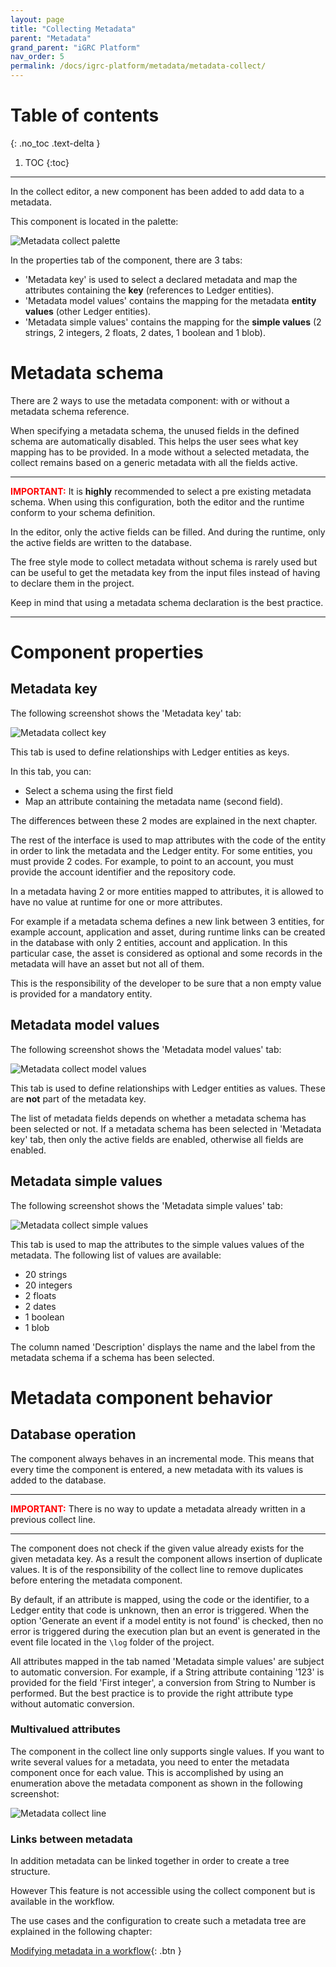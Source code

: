 ```yaml
---
layout: page
title: "Collecting Metadata"
parent: "Metadata"
grand_parent: "iGRC Platform"
nav_order: 5
permalink: /docs/igrc-platform/metadata/metadata-collect/
---
```


# Table of contents
{: .no_toc .text-delta }

1. TOC
{:toc}
---

In the collect editor, a new component has been added to add data to a metadata. 

This component is located in the palette:

![Metadata collect palette](igrc-platform/metadata/images/metadata_collect_palette.png "Metadata collect palette")

In the properties tab of the component, there are 3 tabs:
- 'Metadata key' is used to select a declared metadata and map the attributes containing the **key** (references to Ledger entities).
- 'Metadata model values' contains the mapping for the metadata **entity values** (other Ledger entities).
- 'Metadata simple values' contains the mapping for the **simple values** (2 strings, 2 integers, 2 floats, 2 dates, 1 boolean and 1 blob).

# Metadata schema

There are 2 ways to use the metadata component: with or without a metadata schema reference.

When specifying a metadata schema, the unused fields in the defined schema are automatically disabled. This helps the user sees what key mapping has to be provided.
In a mode without a selected metadata, the collect remains based on a generic metadata with all the fields active.

---

<span style="color:red">**IMPORTANT:**</span> It is **highly** recommended to select a pre existing metadata schema. When using this configuration, both the editor and the runtime conform to your schema definition.

In the editor, only the active fields can be filled. And during the runtime, only the active fields are written to the database.

The free style mode to collect metadata without schema is rarely used but can be useful to get the metadata key from the input files instead of having to declare them in the project.

Keep in mind that using a metadata schema declaration is the best practice.

---

# Component properties

## Metadata key

The following screenshot shows the 'Metadata key' tab:

![Metadata collect key](igrc-platform/metadata/images/metadata_collect_key.png "Metadata collect key")

This tab is used to define relationships with Ledger entities as keys.

In this tab, you can:
- Select a schema using the first field
- Map an attribute containing the metadata name (second field).

The differences between these 2 modes are explained in the next chapter.

The rest of the interface is used to map attributes with the code of the entity in order to link the metadata and the Ledger entity.
For some entities, you must provide 2 codes. For example, to point to an account, you must provide the account identifier and the repository code.

In a metadata having 2 or more entities mapped to attributes, it is allowed to have no value at runtime for one or more attributes.

For example if a metadata schema defines a new link between 3 entities, for example account, application and asset, during runtime links can be created in the database with only 2 entities, account and application.
In this particular case, the asset is considered as optional and some records in the metadata will have an asset but not all of them.

This is the responsibility of the developer to be sure that a non empty value is provided for a mandatory entity.

## Metadata model values

The following screenshot shows the 'Metadata model values' tab:

![Metadata collect model values](igrc-platform/metadata/images/metadata_collect_model_values.png "Metadata collect model values")

This tab is used to define relationships with Ledger entities as values. These are **not** part of the metadata key.

The list of metadata fields depends on whether a metadata schema has been selected or not.
If a metadata schema has been selected in 'Metadata key' tab, then only the active fields are enabled, otherwise all fields are enabled.

## Metadata simple values

The following screenshot shows the 'Metadata simple values' tab:

![Metadata collect simple values](igrc-platform/metadata/images/metadata_collect_simple_values.png "Metadata collect simple values")

This tab is used to map the attributes to the simple values values of the metadata. The following list of values are available:

- 20 strings
- 20 integers
- 2 floats
- 2 dates
- 1 boolean
- 1 blob

The column named 'Description' displays the name and the label from the metadata schema if a schema has been selected.

# Metadata component behavior

## Database operation

The component always behaves in an incremental mode.
This means that every time the component is entered, a new metadata with its values is added to the database.

---

<span style="color:red">**IMPORTANT:**</span> There is no way to update a metadata already written in a previous collect line.

---

The component does not check if the given value already exists for the given metadata key.
As a result the component allows insertion of duplicate values. It is of the responsibility of the collect line to remove duplicates before entering the metadata component.

By default, if an attribute is mapped, using the code or the identifier, to a Ledger entity that code is unknown, then an error is triggered.
When the option 'Generate an event if a model entity is not found' is checked, then no error is triggered during the execution plan but an event is generated in the event file located in the `\log` folder of the project.

All attributes mapped in the tab named 'Metadata simple values' are subject to automatic conversion.
For example, if a String attribute containing '123' is provided for the field 'First integer', a conversion from String to Number is performed.
But the best practice is to provide the right attribute type without automatic conversion.

### Multivalued attributes

The component in the collect line only supports single values.
If you want to write several values for a metadata, you need to enter the metadata component once for each value.
This is accomplished by using an enumeration above the metadata component as shown in the following screenshot:

![Metadata collect line](igrc-platform/metadata/images/metadata_collect_line.png "Metadata collect line")

### Links between metadata

In addition metadata can be linked together in order to create a tree structure.

However This feature is not accessible using the collect component but is available in the workflow.

The use cases and the configuration to create such a metadata tree are explained in the following chapter:

[Modifying metadata in a workflow](igrc-platform/metadata/metadata-workflow.md){: .btn }
